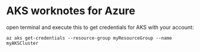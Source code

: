 # AKS worknotes for Azure

open terminal and execute this to get credentials for AKS with your account:
```
az aks get-credentials --resource-group myResourceGroup --name myAKSCluster
```


